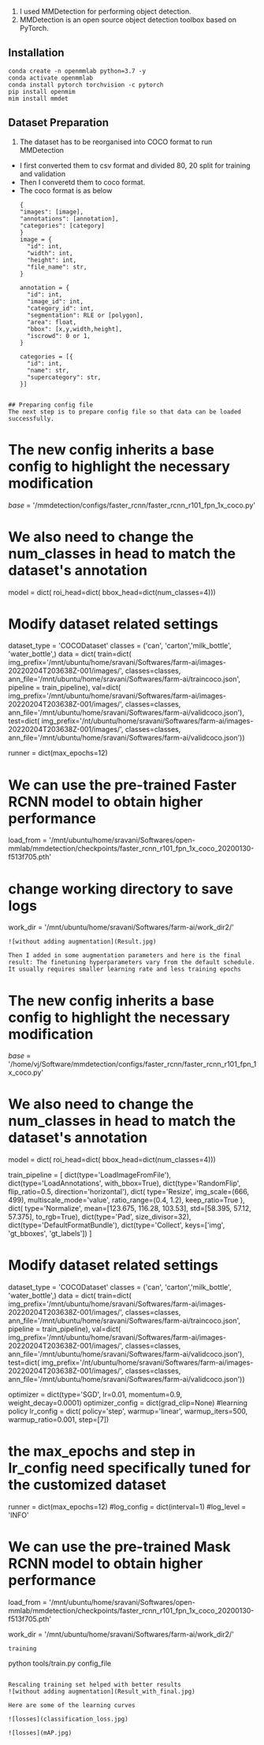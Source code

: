 1. I used MMDetection for performing object detection.
2. MMDetection is an open source object detection toolbox based on PyTorch.

## Installation
```
conda create -n openmmlab python=3.7 -y
conda activate openmmlab
conda install pytorch torchvision -c pytorch
pip install openmim
mim install mmdet
```

## Dataset Preparation

1. The dataset has to be reorganised into COCO format to run MMDetection
  - I first converted them to csv format and divided 80, 20 split for training and validation
  - Then I converetd them to coco format.
  - The coco format is as below
      ```
      {
    "images": [image],
    "annotations": [annotation],
    "categories": [category]
      }
    image = {
        "id": int,
        "width": int,
        "height": int,
        "file_name": str,
    }

    annotation = {
        "id": int,
        "image_id": int,
        "category_id": int,
        "segmentation": RLE or [polygon],
        "area": float,
        "bbox": [x,y,width,height],
        "iscrowd": 0 or 1,
    }

    categories = [{
        "id": int,
        "name": str,
        "supercategory": str,
    }]
```

## Preparing config file
The next step is to prepare config file so that data can be loaded successfully.

```
# The new config inherits a base config to highlight the necessary modification
_base_ = '/mmdetection/configs/faster_rcnn/faster_rcnn_r101_fpn_1x_coco.py'

# We also need to change the num_classes in head to match the dataset's annotation
model = dict(
    roi_head=dict(
        bbox_head=dict(num_classes=4)))

# Modify dataset related settings
dataset_type = 'COCODataset'
classes = ('can', 'carton','milk_bottle', 'water_bottle',)
data = dict(
    train=dict(
        img_prefix='/mnt/ubuntu/home/sravani/Softwares/farm-ai/images-20220204T203638Z-001/images/',
        classes=classes,
        ann_file='/mnt/ubuntu/home/sravani/Softwares/farm-ai/traincoco.json',
        pipeline = train_pipeline),
    val=dict(
        img_prefix='/mnt/ubuntu/home/sravani/Softwares/farm-ai/images-20220204T203638Z-001/images/',
        classes=classes,
        ann_file='/mnt/ubuntu/home/sravani/Softwares/farm-ai/validcoco.json'),
    test=dict(
        img_prefix='/nt/ubuntu/home/sravani/Softwares/farm-ai/images-20220204T203638Z-001/images/',
        classes=classes,
        ann_file='/mnt/ubuntu/home/sravani/Softwares/farm-ai/validcoco.json'))


runner = dict(max_epochs=12)
# We can use the pre-trained Faster RCNN model to obtain higher performance
load_from = '/mnt/ubuntu/home/sravani/Softwares/open-mmlab/mmdetection/checkpoints/faster_rcnn_r101_fpn_1x_coco_20200130-f513f705.pth'

# change working directory to save logs
work_dir = '/mnt/ubuntu/home/sravani/Softwares/farm-ai/work_dir2/'

```
![without adding augmentation](Result.jpg)

Then I added in some augmentation parameters and here is the final result: The finetuning hyperparameters vary from the default schedule. It usually requires smaller learning rate and less training epochs
```
# The new config inherits a base config to highlight the necessary modification
_base_ = '/home/vj/Software/mmdetection/configs/faster_rcnn/faster_rcnn_r101_fpn_1x_coco.py'

# We also need to change the num_classes in head to match the dataset's annotation
model = dict(
    roi_head=dict(
        bbox_head=dict(num_classes=4)))


train_pipeline = [
    dict(type='LoadImageFromFile'),
    dict(type='LoadAnnotations', with_bbox=True),
    dict(type='RandomFlip', flip_ratio=0.5, direction='horizontal'),
    dict(
        type='Resize',
        img_scale=(666, 499),
        multiscale_mode='value',
        ratio_range=(0.4, 1.2),
        keep_ratio=True
    ),
    dict(
        type='Normalize',
        mean=[123.675, 116.28, 103.53],
        std=[58.395, 57.12, 57.375],
        to_rgb=True),
    dict(type='Pad', size_divisor=32),
    dict(type='DefaultFormatBundle'),
    dict(type='Collect', keys=['img', 'gt_bboxes', 'gt_labels'])
]


# Modify dataset related settings
dataset_type = 'COCODataset'
classes = ('can', 'carton','milk_bottle', 'water_bottle',)
data = dict(
    train=dict(
        img_prefix='/mnt/ubuntu/home/sravani/Softwares/farm-ai/images-20220204T203638Z-001/images/',
        classes=classes,
        ann_file='/mnt/ubuntu/home/sravani/Softwares/farm-ai/traincoco.json',
        pipeline = train_pipeline),
    val=dict(
        img_prefix='/mnt/ubuntu/home/sravani/Softwares/farm-ai/images-20220204T203638Z-001/images/',
        classes=classes,
        ann_file='/mnt/ubuntu/home/sravani/Softwares/farm-ai/validcoco.json'),
    test=dict(
        img_prefix='/nt/ubuntu/home/sravani/Softwares/farm-ai/images-20220204T203638Z-001/images/',
        classes=classes,
        ann_file='/mnt/ubuntu/home/sravani/Softwares/farm-ai/validcoco.json'))


optimizer = dict(type='SGD', lr=0.01, momentum=0.9, weight_decay=0.0001)
optimizer_config = dict(grad_clip=None)
#learning policy
lr_config = dict(
    policy='step',
    warmup='linear',
    warmup_iters=500,
    warmup_ratio=0.001,
    step=[7])
# the max_epochs and step in lr_config need specifically tuned for the customized dataset
runner = dict(max_epochs=12)
#log_config = dict(interval=1)
#log_level = 'INFO'


# We can use the pre-trained Mask RCNN model to obtain higher performance
load_from = '/mnt/ubuntu/home/sravani/Softwares/open-mmlab/mmdetection/checkpoints/faster_rcnn_r101_fpn_1x_coco_20200130-f513f705.pth'

work_dir = '/mnt/ubuntu/home/sravani/Softwares/farm-ai/work_dir2/'


```
training
```
python tools/train.py config_file
```

Rescaling training set helped with better results
![without adding augmentation](Result_with_final.jpg)

Here are some of the learning curves

![losses](classification_loss.jpg)

![losses](mAP.jpg)
